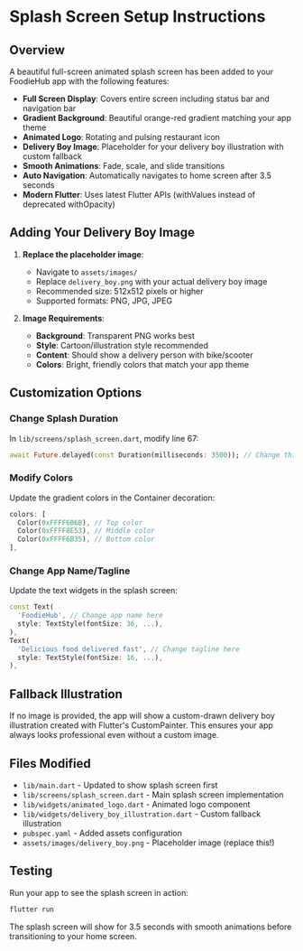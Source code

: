 # Splash Screen Setup Instructions

## Overview
A beautiful full-screen animated splash screen has been added to your FoodieHub app with the following features:

- **Full Screen Display**: Covers entire screen including status bar and navigation bar
- **Gradient Background**: Beautiful orange-red gradient matching your app theme
- **Animated Logo**: Rotating and pulsing restaurant icon
- **Delivery Boy Image**: Placeholder for your delivery boy illustration with custom fallback
- **Smooth Animations**: Fade, scale, and slide transitions
- **Auto Navigation**: Automatically navigates to home screen after 3.5 seconds
- **Modern Flutter**: Uses latest Flutter APIs (withValues instead of deprecated withOpacity)

## Adding Your Delivery Boy Image

1. **Replace the placeholder image**:
   - Navigate to `assets/images/`
   - Replace `delivery_boy.png` with your actual delivery boy image
   - Recommended size: 512x512 pixels or higher
   - Supported formats: PNG, JPG, JPEG

2. **Image Requirements**:
   - **Background**: Transparent PNG works best
   - **Style**: Cartoon/illustration style recommended
   - **Content**: Should show a delivery person with bike/scooter
   - **Colors**: Bright, friendly colors that match your app theme

## Customization Options

### Change Splash Duration
In `lib/screens/splash_screen.dart`, modify line 67:
```dart
await Future.delayed(const Duration(milliseconds: 3500)); // Change this value
```

### Modify Colors
Update the gradient colors in the Container decoration:
```dart
colors: [
  Color(0xFFFF6B6B), // Top color
  Color(0xFFFF8E53), // Middle color  
  Color(0xFFFF6B35), // Bottom color
],
```

### Change App Name/Tagline
Update the text widgets in the splash screen:
```dart
const Text(
  'FoodieHub', // Change app name here
  style: TextStyle(fontSize: 36, ...),
),
Text(
  'Delicious food delivered fast', // Change tagline here
  style: TextStyle(fontSize: 16, ...),
),
```

## Fallback Illustration
If no image is provided, the app will show a custom-drawn delivery boy illustration created with Flutter's CustomPainter. This ensures your app always looks professional even without a custom image.

## Files Modified
- `lib/main.dart` - Updated to show splash screen first
- `lib/screens/splash_screen.dart` - Main splash screen implementation
- `lib/widgets/animated_logo.dart` - Animated logo component
- `lib/widgets/delivery_boy_illustration.dart` - Custom fallback illustration
- `pubspec.yaml` - Added assets configuration
- `assets/images/delivery_boy.png` - Placeholder image (replace this!)

## Testing
Run your app to see the splash screen in action:
```bash
flutter run
```

The splash screen will show for 3.5 seconds with smooth animations before transitioning to your home screen.